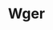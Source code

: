 ---
draft: false
title: Wger
content:
  id: wger
  name: Wger
  website: https://wger.de/en/software/features
  short_description: FLOSS fitness/workout, nutrition and weight tracker
---